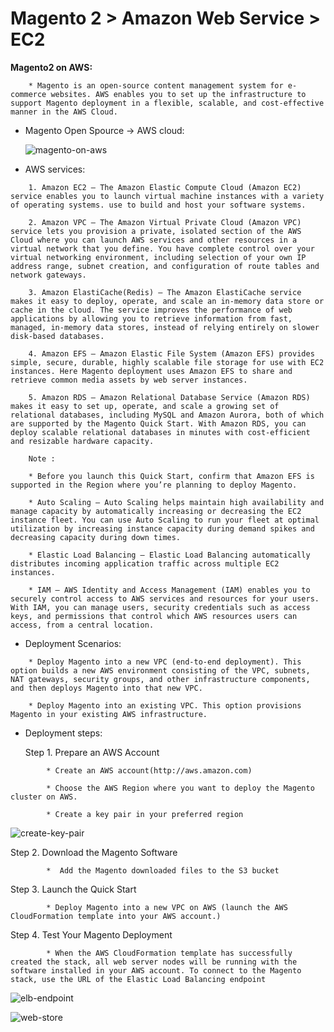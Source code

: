 # Magento 2 > Amazon Web Service > EC2

**Magento2 on AWS:**

```   
    * Magento is an open-source content management system for e-commerce websites. AWS enables you to set up the infrastructure to support Magento deployment in a flexible, scalable, and cost-effective manner in the AWS Cloud.
```         

* Magento Open Spource -> AWS cloud:

    ![magento-on-aws](https://user-images.githubusercontent.com/2525741/122633893-95492e00-d0f8-11eb-875a-0fdf371cfe4c.jpeg)

* AWS services:

```
    1. Amazon EC2 – The Amazon Elastic Compute Cloud (Amazon EC2) service enables you to launch virtual machine instances with a variety of operating systems. use to build and host your software systems.
    
    2. Amazon VPC – The Amazon Virtual Private Cloud (Amazon VPC) service lets you provision a private, isolated section of the AWS Cloud where you can launch AWS services and other resources in a virtual network that you define. You have complete control over your virtual networking environment, including selection of your own IP address range, subnet creation, and configuration of route tables and network gateways.

    3. Amazon ElastiCache(Redis) – The Amazon ElastiCache service makes it easy to deploy, operate, and scale an in-memory data store or cache in the cloud. The service improves the performance of web applications by allowing you to retrieve information from fast, managed, in-memory data stores, instead of relying entirely on slower disk-based databases.

    4. Amazon EFS – Amazon Elastic File System (Amazon EFS) provides simple, secure, durable, highly scalable file storage for use with EC2 instances. Here Magento deployment uses Amazon EFS to share and retrieve common media assets by web server instances.
    
    5. Amazon RDS – Amazon Relational Database Service (Amazon RDS) makes it easy to set up, operate, and scale a growing set of relational databases, including MySQL and Amazon Aurora, both of which are supported by the Magento Quick Start. With Amazon RDS, you can deploy scalable relational databases in minutes with cost-efficient and resizable hardware capacity.

    Note :

    * Before you launch this Quick Start, confirm that Amazon EFS is supported in the Region where you’re planning to deploy Magento.
    
    * Auto Scaling – Auto Scaling helps maintain high availability and manage capacity by automatically increasing or decreasing the EC2 instance fleet. You can use Auto Scaling to run your fleet at optimal utilization by increasing instance capacity during demand spikes and decreasing capacity during down times.

    * Elastic Load Balancing – Elastic Load Balancing automatically distributes incoming application traffic across multiple EC2 instances.
    
    * IAM – AWS Identity and Access Management (IAM) enables you to securely control access to AWS services and resources for your users. With IAM, you can manage users, security credentials such as access keys, and permissions that control which AWS resources users can access, from a central location.
```

* Deployment Scenarios:

```
    * Deploy Magento into a new VPC (end-to-end deployment). This option builds a new AWS environment consisting of the VPC, subnets, NAT gateways, security groups, and other infrastructure components, and then deploys Magento into that new VPC.

    * Deploy Magento into an existing VPC. This option provisions Magento in your existing AWS infrastructure.
```

* Deployment steps:

    Step 1. Prepare an AWS Account

```    
        * Create an AWS account(http://aws.amazon.com)
        
        * Choose the AWS Region where you want to deploy the Magento cluster on AWS.
  
        * Create a key pair in your preferred region
```

   ![create-key-pair](https://user-images.githubusercontent.com/2525741/122653031-9d888400-d15f-11eb-858f-41e08af67455.png)


   Step 2. Download the Magento Software

```
        *  Add the Magento downloaded files to the S3 bucket

```

   Step 3. Launch the Quick Start

```        
        * Deploy Magento into a new VPC on AWS (launch the AWS CloudFormation template into your AWS account.)
```

   Step 4. Test Your Magento Deployment 

```    
        * When the AWS CloudFormation template has successfully created the stack, all web server nodes will be running with the software installed in your AWS account. To connect to the Magento stack, use the URL of the Elastic Load Balancing endpoint

```

   ![elb-endpoint](https://user-images.githubusercontent.com/2525741/122653044-b002bd80-d15f-11eb-9cd3-c2ec8fe027e2.png)
   
   ![web-store](https://user-images.githubusercontent.com/2525741/122653056-c01a9d00-d15f-11eb-90d4-8b7badf8c936.png)

